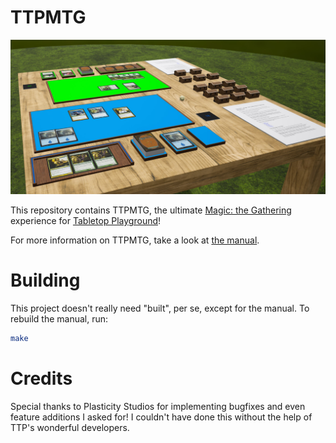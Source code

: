 # TTPMTG

![TTPMTG in action.](demo.jpg)

This repository contains TTPMTG, the ultimate
[Magic: the Gathering](https://magic.wizards.com/en) experience for
[Tabletop Playground](https://store.steampowered.com/app/838410/Tabletop_Playground/)!

For more information on TTPMTG, take a look at [the manual](Textures/manual.pdf).

# Building

This project doesn't really need "built", per se, except for the manual.
To rebuild the manual, run:

```sh
make
```

# Credits

Special thanks to Plasticity Studios for implementing bugfixes and even feature
additions I asked for! I couldn't have done this without the help of TTP's
wonderful developers.

